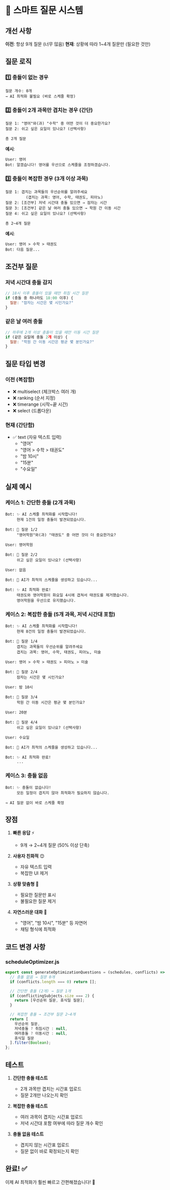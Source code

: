 # 🎯 스마트 질문 시스템

## 개선 사항

**이전**: 항상 9개 질문 (너무 많음)
**현재**: 상황에 따라 1~4개 질문만 (필요한 것만)

## 질문 로직

### 1️⃣ 충돌이 없는 경우
```
질문 개수: 0개
→ AI 최적화 불필요 (바로 스케줄 확정)
```

### 2️⃣ 충돌이 2개 과목만 겹치는 경우 (간단)
```
질문 1: "영어"와(과) "수학" 중 어떤 것이 더 중요한가요?
질문 2: 쉬고 싶은 요일이 있나요? (선택사항)

총 2개 질문
```

**예시**:
```
User: 영어
Bot: 알겠습니다! 영어를 우선으로 스케줄을 조정하겠습니다.
```

### 3️⃣ 충돌이 복잡한 경우 (3개 이상 과목)
```
질문 1: 겹치는 과목들의 우선순위를 알려주세요
         (겹치는 과목: 영어, 수학, 태권도, 피아노)
질문 2: [조건부] 저녁 시간대 충돌 있으면 → 잠자는 시간
질문 3: [조건부] 같은 날 여러 충돌 있으면 → 학원 간 이동 시간
질문 4: 쉬고 싶은 요일이 있나요? (선택사항)

총 2~4개 질문
```

**예시**:
```
User: 영어 > 수학 > 태권도
Bot: 다음 질문...
```

## 조건부 질문

### 저녁 시간대 충돌 감지
```javascript
// 18시 이후 충돌이 있을 때만 취침 시간 질문
if (충돌 중 하나라도 18:00 이후) {
  질문: "잠자는 시간은 몇 시인가요?"
}
```

### 같은 날 여러 충돌
```javascript
// 하루에 2개 이상 충돌이 있을 때만 이동 시간 질문
if (같은 요일에 충돌 2개 이상) {
  질문: "학원 간 이동 시간은 평균 몇 분인가요?"
}
```

## 질문 타입 변경

### 이전 (복잡함)
- ❌ multiselect (체크박스 여러 개)
- ❌ ranking (순서 지정)
- ❌ timerange (시작~끝 시간)
- ❌ select (드롭다운)

### 현재 (간단함)
- ✅ text (자유 텍스트 입력)
  - "영어"
  - "영어 > 수학 > 태권도"
  - "밤 10시"
  - "15분"
  - "수요일"

## 실제 예시

### 케이스 1: 간단한 충돌 (2개 과목)
```
Bot: ✨ AI 스케줄 최적화를 시작합니다!
     현재 1건의 일정 충돌이 발견되었습니다.

Bot: 📝 질문 1/2
     "영어학원"와(과) "태권도" 중 어떤 것이 더 중요한가요?

User: 영어학원

Bot: 📝 질문 2/2
     쉬고 싶은 요일이 있나요? (선택사항)

User: 없음

Bot: 🤖 AI가 최적의 스케줄을 생성하고 있습니다...

Bot: ✨ AI 최적화 완료!
     태권도와 영어학원이 화요일 4시에 겹쳐서 태권도를 제거했습니다.
     영어학원을 우선으로 유지했습니다.
```

### 케이스 2: 복잡한 충돌 (5개 과목, 저녁 시간대 포함)
```
Bot: ✨ AI 스케줄 최적화를 시작합니다!
     현재 8건의 일정 충돌이 발견되었습니다.

Bot: 📝 질문 1/4
     겹치는 과목들의 우선순위를 알려주세요
     겹치는 과목: 영어, 수학, 태권도, 피아노, 미술

User: 영어 > 수학 > 태권도 > 피아노 > 미술

Bot: 📝 질문 2/4
     잠자는 시간은 몇 시인가요?

User: 밤 10시

Bot: 📝 질문 3/4
     학원 간 이동 시간은 평균 몇 분인가요?

User: 20분

Bot: 📝 질문 4/4
     쉬고 싶은 요일이 있나요? (선택사항)

User: 수요일

Bot: 🤖 AI가 최적의 스케줄을 생성하고 있습니다...

Bot: ✨ AI 최적화 완료!
     ...
```

### 케이스 3: 충돌 없음
```
Bot: ✨ 충돌이 없습니다!
     모든 일정이 겹치지 않아 최적화가 필요하지 않습니다.

→ AI 질문 없이 바로 스케줄 확정
```

## 장점

1. **빠른 응답** ⚡
   - 9개 → 2~4개 질문 (50% 이상 단축)

2. **사용자 친화적** 😊
   - 자유 텍스트 입력
   - 복잡한 UI 제거

3. **상황 맞춤형** 🎯
   - 필요한 질문만 표시
   - 불필요한 질문 제거

4. **자연스러운 대화** 💬
   - "영어", "밤 10시", "15분" 등 자연어
   - 채팅 형식에 최적화

## 코드 변경 사항

### scheduleOptimizer.js
```javascript
export const generateOptimizationQuestions = (schedules, conflicts) => {
  // 충돌 없음 → 질문 0개
  if (conflicts.length === 0) return [];

  // 간단한 충돌 (2개) → 질문 1개
  if (conflictingSubjects.size === 2) {
    return [우선순위 질문, 휴식일 질문];
  }

  // 복잡한 충돌 → 조건부 질문 2~4개
  return [
    우선순위 질문,
    저녁충돌 ? 취침시간 : null,
    여러충돌 ? 이동시간 : null,
    휴식일 질문
  ].filter(Boolean);
};
```

## 테스트

1. **간단한 충돌 테스트**
   - 2개 과목만 겹치는 시간표 업로드
   - 질문 2개만 나오는지 확인

2. **복잡한 충돌 테스트**
   - 여러 과목이 겹치는 시간표 업로드
   - 저녁 시간대 포함 여부에 따라 질문 개수 확인

3. **충돌 없음 테스트**
   - 겹치지 않는 시간표 업로드
   - 질문 없이 바로 확정되는지 확인

## 완료! ✅

이제 AI 최적화가 훨씬 빠르고 간편해졌습니다! 🎉
